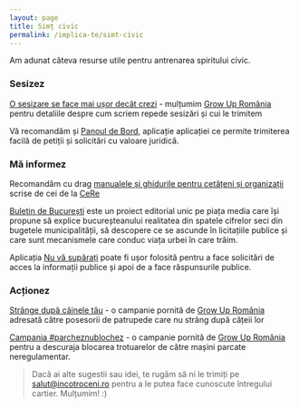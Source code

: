 ```yaml
---
layout: page
title: Simț civic
permalink: /implica-te/simt-civic
---
```


Am adunat câteva resurse utile pentru antrenarea spiritului civic.

### Sesizez

[O sesizare se face mai ușor decât crezi](https://growupromania.ro/o-sesizare-se-face-mai-usor-decat-crezi/) - mulțumim [Grow Up România](https://growupromania.ro) pentru detaliile despre cum scriem repede sesizări și cui le trimitem

Vă recomandăm și [Panoul de Bord](https://www.facebook.com/panouldebord.ro), aplicație aplicației ce permite trimiterea facilă de petiții și solicitări cu valoare juridică.

### Mă informez

Recomandăm cu drag [manualele și ghidurile pentru cetățeni și organizații](https://cere.ong/publicatii-cere/) scrise de cei de la [CeRe](https://cere.ong) 

[Buletin de București](https://buletin.de/bucuresti/) este un proiect editorial unic pe piața media care își propune să explice bucureșteanului realitatea din spatele cifrelor seci din bugetele municipalității, să descopere ce se ascunde în licitațiile publice și care sunt mecanismele care conduc viața urbei în care trăim.

Aplicația [Nu vă supărați](https://nuvasuparati.info/) poate fi ușor folosită pentru a face solicitări de acces la informații publice și apoi de a face răspunsurile publice.

### Acționez

[Strânge după câinele tău](https://growupromania.ro/proiecte/strange-dupa-cainele-tau/) - o campanie pornită de [Grow Up România](https://growupromania.ro) adresată către posesorii de patrupede care nu strâng după cățeii lor

[Campania #parcheznublochez](https://growupromania.ro/proiecte/parchez-nu-blochez/) - o campanie pornită de [Grow Up România](https://growupromania.ro) pentru a descuraja blocarea trotuarelor de către mașini parcate neregulamentar.

> Dacă ai alte sugestii sau idei, te rugăm să ni le trimiți pe salut@incotroceni.ro pentru a le putea face cunoscute întregului cartier. Mulțumim! :)  
